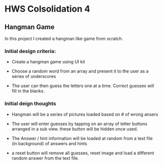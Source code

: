 #  HWS Colsolidation 4

## Hangman Game

In this project I created a hangman like game from scratch.

### Initial design criteria:
- Create a hangman game using UI kit

- Choose a random word from an array and present it to the user as a series of underscores

- The user can then guess the letters one at a time. Correct guesses will fill in the blanks.

### Initial deign thoughts
 - Hangman will be a series of pictures loaded based on # of wrong ansers
 
 -  The user will enter guesses by tapping on an array of letter buttons arranged in a sub view. these button will be hidden once used.
 
 - The Answer / hint information will be loaded at random from a text file (in background) of answers and hints
  
 - a reset button will remove all guesses, reset image and load a different random answer from the text file.
